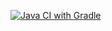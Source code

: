  [![Java CI with Gradle](https://github.com/Maxon1975/Automation-5/actions/workflows/gradle.yml/badge.svg)](https://github.com/Maxon1975/Automation-5/actions/workflows/gradle.yml)

